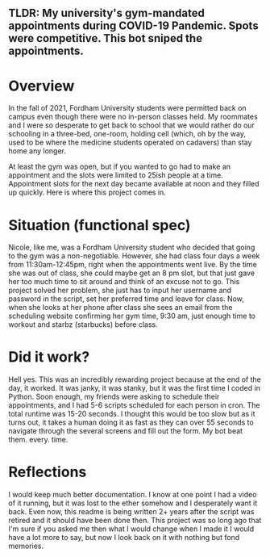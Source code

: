 ## TLDR: My university's gym-mandated appointments during COVID-19 Pandemic. Spots were competitive. This bot sniped the appointments. 

# Overview
In the fall of 2021, Fordham University students were permitted back on campus even though there were no in-person classes held. My roommates and I were so desperate to get back to school that we would rather do our schooling in a three-bed, one-room, holding cell (which, oh by the way, used to be where the medicine students operated on cadavers) than stay home any longer. 

At least the gym was open, but if you wanted to go had to make an appointment and the slots were limited to 25ish people at a time. Appointment slots for the next day became available at noon and they filled up quickly. Here is where this project comes in.

# Situation (functional spec)

Nicole, like me, was a Fordham University student who decided that going to the gym was a non-negotiable. However, she had class four days a week from 11:30am-12:45pm, right when the appointments went live. By the time she was out of class, she could maybe get an 8 pm slot, but that just gave her too much time to sit around and think of an excuse not to go. This project solved her problem, she just has to input her username and password in the script, set her preferred time and leave for class. Now, when she looks at her phone after class she sees an email from the scheduling website confirming her gym time, 9:30 am, just enough time to workout and starbz (starbucks) before class.

# Did it work?

Hell yes. This was an incredibly rewarding project because at the end of the day, it worked. It was janky, it was stanky, but it was the first time I coded in Python. Soon enough, my friends were asking to schedule their appointments, and I had 5-6 scripts scheduled for each person in cron. The total runtime was 15-20 seconds. I thought this would be too slow but as it turns out, it takes a human doing it as fast as they can over 55 seconds to navigate through the several screens and fill out the form. My bot beat them. every. time. 

# Reflections
I would keep much better documentation. I know at one point I had a video of it running, but it was lost to the ether somehow and I desperately want it back. Even now, this readme is being written 2+ years after the script was retired and it should have been done then. This project was so long ago that I'm sure if you asked me then what I would change when I made it I would have a lot more to say, but now I look back on it with nothing but fond memories. 
